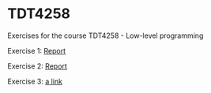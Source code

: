 # TDT4258
Exercises for the course TDT4258 - Low-level programming

Exercise 1: [Report](https://github.com/Erblinium/TDT4258/blob/master/Exercise%201/Report/TDT4258_ex1_group8.pdf)

Exercise 2: [Report](https://github.com/Erblinium/TDT4258/blob/master/Exercise%202/Report/NTNU_TDT4258_Exercise2.pdf)

Exercise 3: [a link](https://github.com/user/repo/blob/branch/other_file.md)
